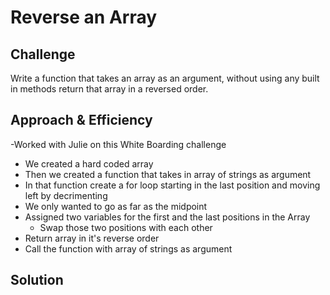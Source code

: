 # Reverse an Array

## Challenge

Write a function that takes an array as an argument, without using any built in methods return that array in a reversed order.

## Approach & Efficiency

-Worked with Julie on this White Boarding challenge
  - We created a hard coded array
  - Then we created a function that takes in array of strings as argument 
  - In that function create a for loop starting in the last position and moving left by decrimenting 
  - We only wanted to go as far as the midpoint 
  - Assigned two variables for the first and the last positions in the Array
    - Swap those two positions with each other
  - Return array in it's reverse order
  - Call the function with array of strings as argument

## Solution
<!-- Embedded whiteboard image -->